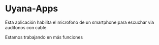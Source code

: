 ﻿# Uyana-Apps

Esta aplicación habilita el microfono de un smartphone para escuchar via audifonos con cable.

Estamos trabajando en más funciones
